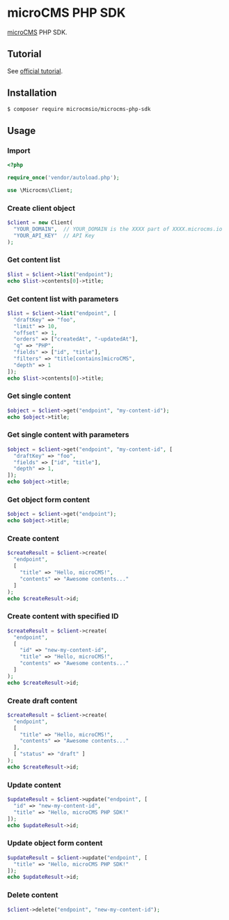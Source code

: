 # microCMS PHP SDK

[microCMS](https://document.microcms.io/manual/api-request) PHP SDK.

## Tutorial

See [official tutorial](https://document.microcms.io/tutorial/php/php-top).

## Installation

```sh
$ composer require microcmsio/microcms-php-sdk
```

## Usage

### Import

```php
<?php

require_once('vendor/autoload.php');

use \Microcms\Client;
```

### Create client object

```php
$client = new Client(
  "YOUR_DOMAIN",  // YOUR_DOMAIN is the XXXX part of XXXX.microcms.io
  "YOUR_API_KEY"  // API Key
);
```

### Get content list

```php
$list = $client->list("endpoint");
echo $list->contents[0]->title;
```

### Get content list with parameters

```php
$list = $client->list("endpoint", [
  "draftKey" => "foo",
  "limit" => 10,
  "offset" => 1,
  "orders" => ["createdAt", "-updatedAt"],
  "q" => "PHP",
  "fields" => ["id", "title"],
  "filters" => "title[contains]microCMS",
  "depth" => 1
]);
echo $list->contents[0]->title;
```

### Get single content

```php
$object = $client->get("endpoint", "my-content-id");
echo $object->title;
```

### Get single content with parameters

```php
$object = $client->get("endpoint", "my-content-id", [
  "draftKey" => "foo",
  "fields" => ["id", "title"],
  "depth" => 1,
]);
echo $object->title;
```

### Get object form content

```php
$object = $client->get("endpoint");
echo $object->title;
```

### Create content

```php
$createResult = $client->create(
  "endpoint",
  [
    "title" => "Hello, microCMS!",
    "contents" => "Awesome contents..."
  ]
);
echo $createResult->id;
```

### Create content with specified ID

```php
$createResult = $client->create(
  "endpoint",
  [
    "id" => "new-my-content-id",
    "title" => "Hello, microCMS!",
    "contents" => "Awesome contents..."
  ]
);
echo $createResult->id;
```

### Create draft content

```php
$createResult = $client->create(
  "endpoint",
  [
    "title" => "Hello, microCMS!",
    "contents" => "Awesome contents..."
  ],
  [ "status" => "draft" ]
);
echo $createResult->id;
```

### Update content

```php
$updateResult = $client->update("endpoint", [
  "id" => "new-my-content-id",
  "title" => "Hello, microCMS PHP SDK!"
]);
echo $updateResult->id;
```

### Update object form content

```php
$updateResult = $client->update("endpoint", [
  "title" => "Hello, microCMS PHP SDK!"
]);
echo $updateResult->id;
```

### Delete content

```php
$client->delete("endpoint", "new-my-content-id");
```
